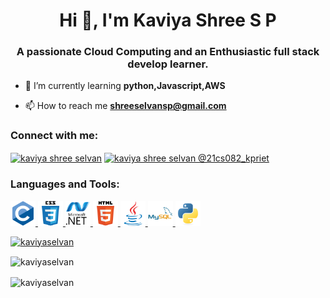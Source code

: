 <h1 align="center">Hi 👋, I'm Kaviya Shree S P</h1>
<h3 align="center">A passionate Cloud Computing and an Enthusiastic full stack develop learner.</h3>


- 🌱 I’m currently learning **python,Javascript,AWS**

- 📫 How to reach me **shreeselvansp@gmail.com**

<h3 align="left">Connect with me:</h3>
<p align="left">
<a href="https://linkedin.com/in/kaviya shree selvan" target="blank"><img align="center" src="https://raw.githubusercontent.com/rahuldkjain/github-profile-readme-generator/master/src/images/icons/Social/linked-in-alt.svg" alt="kaviya shree selvan" height="30" width="40" /></a>
<a href="https://www.hackerrank.com/kaviya shree selvan @21cs082_kpriet" target="blank"><img align="center" src="https://raw.githubusercontent.com/rahuldkjain/github-profile-readme-generator/master/src/images/icons/Social/hackerrank.svg" alt="kaviya shree selvan @21cs082_kpriet" height="30" width="40" /></a>
</p>

<h3 align="left">Languages and Tools:</h3>
<p align="left"> <a href="https://www.cprogramming.com/" target="_blank" rel="noreferrer"> <img src="https://raw.githubusercontent.com/devicons/devicon/master/icons/c/c-original.svg" alt="c" width="40" height="40"/> </a> <a href="https://www.w3schools.com/css/" target="_blank" rel="noreferrer"> <img src="https://raw.githubusercontent.com/devicons/devicon/master/icons/css3/css3-original-wordmark.svg" alt="css3" width="40" height="40"/> </a> <a href="https://dotnet.microsoft.com/" target="_blank" rel="noreferrer"> <img src="https://raw.githubusercontent.com/devicons/devicon/master/icons/dot-net/dot-net-original-wordmark.svg" alt="dotnet" width="40" height="40"/> </a> <a href="https://www.w3.org/html/" target="_blank" rel="noreferrer"> <img src="https://raw.githubusercontent.com/devicons/devicon/master/icons/html5/html5-original-wordmark.svg" alt="html5" width="40" height="40"/> </a> <a href="https://www.java.com" target="_blank" rel="noreferrer"> <img src="https://raw.githubusercontent.com/devicons/devicon/master/icons/java/java-original.svg" alt="java" width="40" height="40"/> </a> <a href="https://www.mysql.com/" target="_blank" rel="noreferrer"> <img src="https://raw.githubusercontent.com/devicons/devicon/master/icons/mysql/mysql-original-wordmark.svg" alt="mysql" width="40" height="40"/> </a> <a href="https://www.python.org" target="_blank" rel="noreferrer"> <img src="https://raw.githubusercontent.com/devicons/devicon/master/icons/python/python-original.svg" alt="python" width="40" height="40"/> </a> </p>
<p align="left"> <a href="https://github.com/ryo-ma/github-profile-trophy"><img src="https://github-profile-trophy.vercel.app/?username=kaviyaselvan" alt="kaviyaselvan" /></a> </p>

<p><img align="center" src="https://github-readme-stats.vercel.app/api/top-langs?username=kaviyaselvan&show_icons=true&locale=en&layout=compact" alt="kaviyaselvan" /></p>

<p><img align="center" src="https://github-readme-streak-stats.herokuapp.com/?user=kaviyaselvan&" alt="kaviyaselvan" /></p>
